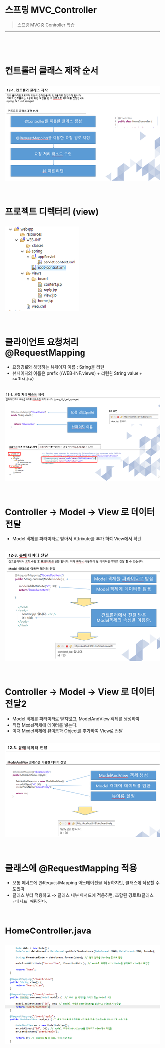 # 스프링 MVC_Controller
> 스프링 MVC중 Controller 학습


<hr/>

<br/>
<br/>

<br/>

# 컨트롤러 클래스 제작 순서
## ![사진](https://github.com/leedongjoon121/SpringFramework_study/blob/lecture13/document_img/theory_controller.PNG?raw=true)


<br/>

# 프로젝트 디렉터리 (view)
## ![사진](https://github.com/leedongjoon121/SpringFramework_study/blob/lecture13/document_img/directory.PNG?raw=true)



<br/>

# 클라이언트 요청처리 @RequestMapping
- 요청경로와 해당하는 뷰페이지 이름 : String을 리턴 
- 뷰페이지의 이름은 prefix (/WEB-INF/views) + 리턴된 String value + suffix(.jsp)

## ![사진](https://github.com/leedongjoon121/SpringFramework_study/blob/lecture13/document_img/theory_1.PNG?raw=true)

<br/>

# Controller -> Model -> View 로 데이터 전달
- Model 객체를 파라미터로 받아서 Attribute를 추가 하여 View에서 확인
## ![사진](https://github.com/leedongjoon121/SpringFramework_study/blob/lecture13/document_img/theory_2.PNG?raw=true)


<br/>

# Controller -> Model -> View 로 데이터 전달2
- Model 객체를 파라미터로 받지않고, ModelAndView 객체를 생성하여
- 직접 Model객체에 데이터를 넣는다.
- 이때 Model객체에 뷰이름과 Object를 추가하여 View로 전달
## ![사진](https://github.com/leedongjoon121/SpringFramework_study/blob/lecture13/document_img/theory_3.PNG?raw=true)


<br/>

# 클래스에 @RequestMapping 적용
- 보통 메서드에 @RequestMapping 어노테이션을 적용하지만, 클래스에 적용할 수도있따
- 클래스 부터 적용하고 -> 클래스 내부 메서드에 적용하면, 조합된 경로로(클래스+메서드) 매핑된다.


<br/>

# HomeController.java
## ![사진](https://github.com/leedongjoon121/SpringFramework_study/blob/lecture13/document_img/HomeController.PNG?raw=true)


